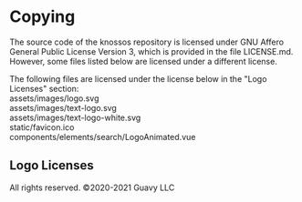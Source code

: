 # Copying

The source code of the knossos repository is licensed under GNU Affero General Public License Version 3, which is
provided in the file LICENSE.md. However, some files listed below are licensed under a different license.

The following files are licensed under the license below in the "Logo Licenses" section: <br />
assets/images/logo.svg <br />
assets/images/text-logo.svg <br />
assets/images/text-logo-white.svg <br />
static/favicon.ico <br />
components/elements/search/LogoAnimated.vue <br />

## Logo Licenses

All rights reserved. ©2020-2021 Guavy LLC
